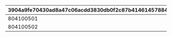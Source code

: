 |3904a9fe70430ad8a47c06acdd3830db0f2c87b41461457884eb3db75d140635|f6dfd0b468692592f6434f6e6ae2d6f61416d44ca6d640d0f22c4e1a3a57e1be|c1302479fe88702a906ad4b57f0a00f0c79b44fff064f2abee73401ed8fdd992|d0dae85dd49ca665fa911a6e2a89d1d51ba0e1ba6f571deacb489202fb0679c9|e7ed52549b7dde455c5ad9f3191c99b24ff3486196b4c678a493c917b97456fa|7b866e1929ad6e098d96f2d8a9c1655f2df921d9af2f09ca0c7c3e09d0c9894d|
| --- | --- | --- | --- | --- | --- |
|804100501|5|0|1|bgm_MC181B|1005|
|804100502|5|804100601|2|bgm_MC182|1005|